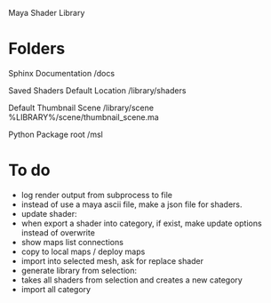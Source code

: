 Maya Shader Library

# Folders

Sphinx Documentation
/docs

Saved Shaders Default Location
/library/shaders

Default Thumbnail Scene
/library/scene
%LIBRARY%/scene/thumbnail_scene.ma

Python Package root
/msl

# To do

- log render output from subprocess to file
- instead of use a maya ascii file, make a json file for shaders.
- update shader:
- when export a shader into category, if exist, make update options instead of overwrite
- show maps list connections
- copy to local maps / deploy maps
- import into selected mesh, ask for replace shader
- generate library from selection:
- takes all shaders from selection and creates a new category
- import all category